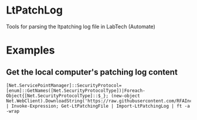 # LtPatchLog
Tools for parsing the ltpatching log file in LabTech (Automate)

# Examples

## Get the local computer's patching log content
```
[Net.ServicePointManager]::SecurityProtocol=[enum]::GetNames([Net.SecurityProtocolType])|Foreach-Object{[Net.SecurityProtocolType]::$_}; (new-object Net.WebClient).DownloadString('https://raw.githubusercontent.com/RFAInc/LtPatchLog/master/LtPatchLog.psm1') | Invoke-Expression; Get-LtPatchingFile | Import-LtPatchingLog | ft -a -wrap
```
